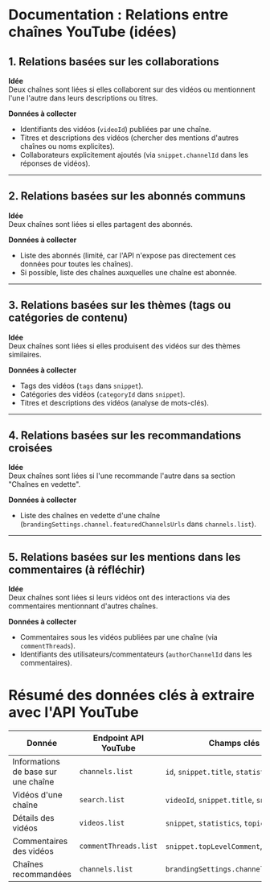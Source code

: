 # Documentation : Relations entre chaînes YouTube (idées)

## 1. Relations basées sur les collaborations
**Idée**  
Deux chaînes sont liées si elles collaborent sur des vidéos ou mentionnent l'une l'autre dans leurs descriptions ou titres.  

**Données à collecter**  
- Identifiants des vidéos (`videoId`) publiées par une chaîne.  
- Titres et descriptions des vidéos (chercher des mentions d'autres chaînes ou noms explicites).  
- Collaborateurs explicitement ajoutés (via `snippet.channelId` dans les réponses de vidéos).

---

## 2. Relations basées sur les abonnés communs
**Idée**  
Deux chaînes sont liées si elles partagent des abonnés.  

**Données à collecter**  
- Liste des abonnés (limité, car l'API n'expose pas directement ces données pour toutes les chaînes).  
- Si possible, liste des chaînes auxquelles une chaîne est abonnée.

---

## 3. Relations basées sur les thèmes (tags ou catégories de contenu)
**Idée**  
Deux chaînes sont liées si elles produisent des vidéos sur des thèmes similaires.  

**Données à collecter**  
- Tags des vidéos (`tags` dans `snippet`).  
- Catégories des vidéos (`categoryId` dans `snippet`).  
- Titres et descriptions des vidéos (analyse de mots-clés).

---

## 4. Relations basées sur les recommandations croisées
**Idée**  
Deux chaînes sont liées si l'une recommande l'autre dans sa section "Chaînes en vedette".  

**Données à collecter**  
- Liste des chaînes en vedette d'une chaîne (`brandingSettings.channel.featuredChannelsUrls` dans `channels.list`).

---

## 5. Relations basées sur les mentions dans les commentaires (à réfléchir)
**Idée**  
Deux chaînes sont liées si leurs vidéos ont des interactions via des commentaires mentionnant d'autres chaînes.  

**Données à collecter**  
- Commentaires sous les vidéos publiées par une chaîne (via `commentThreads`).  
- Identifiants des utilisateurs/commentateurs (`authorChannelId` dans les commentaires).



# Résumé des données clés à extraire avec l'API YouTube

| **Donnée**                           | **Endpoint API YouTube**       | **Champs clés à récupérer**                                |
|--------------------------------------|--------------------------------|-----------------------------------------------------------|
| Informations de base sur une chaîne  | `channels.list`               | `id`, `snippet.title`, `statistics`                      |
| Vidéos d'une chaîne                  | `search.list`                 | `videoId`, `snippet.title`, `snippet.description`         |
| Détails des vidéos                   | `videos.list`                 | `snippet`, `statistics`, `topicDetails`                  |
| Commentaires des vidéos              | `commentThreads.list`         | `snippet.topLevelComment`, `authorChannelId`             |
| Chaînes recommandées                 | `channels.list`               | `brandingSettings.channel.featuredChannelsUrls`          |
